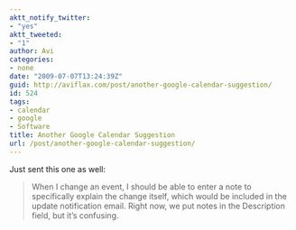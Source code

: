 ```yaml
---
aktt_notify_twitter:
- "yes"
aktt_tweeted:
- "1"
author: Avi
categories:
- none
date: "2009-07-07T13:24:39Z"
guid: http://aviflax.com/post/another-google-calendar-suggestion/
id: 524
tags:
- calendar
- google
- Software
title: Another Google Calendar Suggestion
url: /post/another-google-calendar-suggestion/
---
```

Just sent this one as well:

> When I change an event, I should be able to enter a note to specifically explain the change itself, which would be included in the update notification email. Right now, we put notes in the Description field, but it&#8217;s confusing.